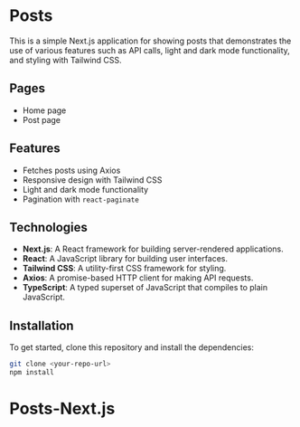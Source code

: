 # Posts

This is a simple Next.js application for showing posts that demonstrates the use of various features such as API calls, light and dark mode functionality, and styling with Tailwind CSS.

## Pages

- Home page
- Post page

## Features

- Fetches posts using Axios
- Responsive design with Tailwind CSS
- Light and dark mode functionality
- Pagination with `react-paginate`

## Technologies

- **Next.js**: A React framework for building server-rendered applications.
- **React**: A JavaScript library for building user interfaces.
- **Tailwind CSS**: A utility-first CSS framework for styling.
- **Axios**: A promise-based HTTP client for making API requests.
- **TypeScript**: A typed superset of JavaScript that compiles to plain JavaScript.

## Installation

To get started, clone this repository and install the dependencies:

```bash
git clone <your-repo-url>
npm install
```
# Posts-Next.js

